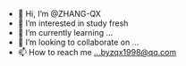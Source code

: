 - 👋 Hi, I’m @ZHANG-QX
- 👀 I’m interested in study fresh
- 🌱 I’m currently learning ...
- 💞️ I’m looking to collaborate on ...
- 📫 How to reach me ...byzqx1998@qq.com

<!---
ZHANG-QX/ZHANG-QX is a ✨ special ✨ repository because its `README.md` (this file) appears on your GitHub profile.
You can click the Preview link to take a look at your changes.
--->
